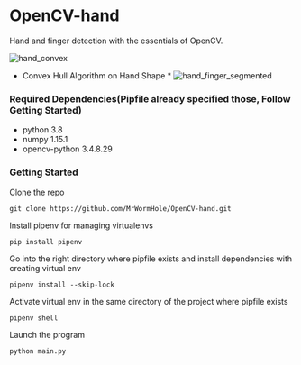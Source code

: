 # OpenCV-hand
Hand and finger detection with the essentials of OpenCV.

![hand_convex](https://user-images.githubusercontent.com/22800416/75274819-92943c80-5814-11ea-821b-6636bc5ad5ee.png)
* Convex Hull Algorithm on Hand Shape *
![hand_finger_segmented](https://user-images.githubusercontent.com/22800416/81083713-d24e6300-8eec-11ea-9629-7aed90750330.png)

### Required Dependencies(Pipfile already specified those, Follow Getting Started)
* python 3.8
* numpy 1.15.1
* opencv-python 3.4.8.29

### Getting Started
Clone the repo
```
git clone https://github.com/MrWormHole/OpenCV-hand.git
```
Install pipenv for managing virtualenvs
```
pip install pipenv
```
Go into the right directory where pipfile exists and install dependencies with creating virtual env
```
pipenv install --skip-lock
```
Activate virtual env in the same directory of the project where pipfile exists
```
pipenv shell
```
Launch the program
```
python main.py
```

